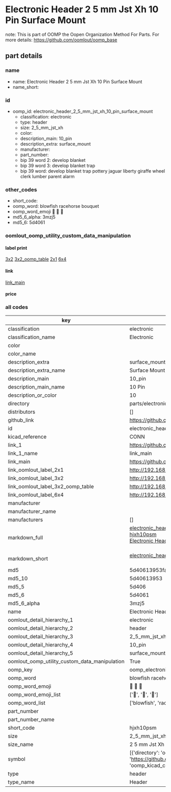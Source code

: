 # Electronic Header 2 5 mm Jst Xh 10 Pin Surface Mount  

note: This is part of OOMP the Oopen Organization Method For Parts. For more details: https://github.com/oomlout/oomp_base

##  part details
  







### name
* name: Electronic Header 2 5 mm Jst Xh 10 Pin Surface Mount
* name_short: 
### id
* oomp_id: electronic_header_2_5_mm_jst_xh_10_pin_surface_mount
  * classification: electronic
  * type: header
  * size: 2_5_mm_jst_xh
  * color: 
  * description_main: 10_pin
  * description_extra: surface_mount
  * manufacturer: 
  * part_number: 
  * bip 39 word 2: develop blanket
  * bip 39 word 3: develop blanket trap
  * bip 39 word: develop blanket trap pottery jaguar liberty giraffe wheel clerk lumber parent alarm

### other_codes
* short_code: 
* oomp_word: blowfish racehorse bouquet
* oomp_word_emoji :blowfish: :racehorse: :bouquet:
* md5_6_alpha: 3mzj5
* md5_6: 5d4061






### oomlout_oomp_utility_custom_data_manipulation
#### label print
[3x2](http://192.168.1.245:1112/?label=oomp%203mzj5)
[3x2_oomp_table](http://192.168.1.108:1112/?label=oomp%203mzj5)
[2x1](http://192.168.1.242:1112/?label=oomp%203mzj5)
[6x4](http://192.168.1.55:1112/?label=oomp%203mzj5)    

#### link

[link_main](https://github.com/oomlout/oomlout_oomp_current_version_messy/tree/main/parts/electronic_header_2_5_mm_jst_xh_10_pin_surface_mount)                              

#### price







### all codes 
| key | value |  
| --- | --- |  
| classification | electronic |  
| classification_name | Electronic |  
| color |  |  
| color_name |  |  
| description_extra | surface_mount |  
| description_extra_name | Surface Mount |  
| description_main | 10_pin |  
| description_main_name | 10 Pin |  
| description_or_color | 10 |  
| directory | parts/electronic_header_2_5_mm_jst_xh_10_pin_surface_mount |  
| distributors | [] |  
| github_link | https://github.com/oomlout/oomlout_oomp_part_src/tree/main/parts/electronic_header_2_5_mm_jst_xh_10_pin_surface_mount |  
| id | electronic_header_2_5_mm_jst_xh_10_pin_surface_mount |  
| kicad_reference | CONN |  
| link_1 | https://github.com/oomlout/oomlout_oomp_current_version_messy/tree/main/parts/electronic_header_2_5_mm_jst_xh_10_pin_surface_mount |  
| link_1_name | link_main |  
| link_main | https://github.com/oomlout/oomlout_oomp_current_version_messy/tree/main/parts/electronic_header_2_5_mm_jst_xh_10_pin_surface_mount |  
| link_oomlout_label_2x1 | http://192.168.1.242:1112/?label=oomp%203mzj5 |  
| link_oomlout_label_3x2 | http://192.168.1.245:1112/?label=oomp%203mzj5 |  
| link_oomlout_label_3x2_oomp_table | http://192.168.1.108:1112/?label=oomp%203mzj5 |  
| link_oomlout_label_6x4 | http://192.168.1.55:1112/?label=oomp%203mzj5 |  
| manufacturer |  |  
| manufacturer_name |  |  
| manufacturers | [] |  
| markdown_full | [electronic_header_2_5_mm_jst_xh_10_pin_surface_mount](https://github.com/oomlout/oomlout_oomp_current_version_messy/tree/main/parts/electronic_header_2_5_mm_jst_xh_10_pin_surface_mount)<br>[hjxh10psm](https://github.com/oomlout/oomlout_oomp_current_version_messy/tree/main/parts/electronic_header_2_5_mm_jst_xh_10_pin_surface_mount)<br>[Electronic Header 2 5 Mm Jst Xh 10 Pin Surface Mount](https://github.com/oomlout/oomlout_oomp_current_version_messy/tree/main/parts/electronic_header_2_5_mm_jst_xh_10_pin_surface_mount)<br><br> |  
| markdown_short | [electronic_header_2_5_mm_jst_xh_10_pin_surface_mount](https://github.com/oomlout/oomlout_oomp_current_version_messy/tree/main/parts/electronic_header_2_5_mm_jst_xh_10_pin_surface_mount)<br><br> |  
| md5 | 5d40613953fa0c4603bb9a8fce85d1e4 |  
| md5_10 | 5d40613953 |  
| md5_5 | 5d406 |  
| md5_6 | 5d4061 |  
| md5_6_alpha | 3mzj5 |  
| name | Electronic Header 2 5 mm Jst Xh 10 Pin Surface Mount |  
| oomlout_detail_hierarchy_1 | electronic |  
| oomlout_detail_hierarchy_2 | header |  
| oomlout_detail_hierarchy_3 | 2_5_mm_jst_xh |  
| oomlout_detail_hierarchy_4 | 10_pin |  
| oomlout_detail_hierarchy_5 | surface_mount |  
| oomlout_oomp_utility_custom_data_manipulation | True |  
| oomp_key | oomp_electronic_header_2_5_mm_jst_xh_10_pin_surface_mount |  
| oomp_word | blowfish racehorse bouquet |  
| oomp_word_emoji | :blowfish: :racehorse: :bouquet: |  
| oomp_word_emoji_list | [':blowfish:', ':racehorse:', ':bouquet:'] |  
| oomp_word_list | ['blowfish', 'racehorse', 'bouquet'] |  
| part_number |  |  
| part_number_name |  |  
| short_code | hjxh10psm |  
| size | 2_5_mm_jst_xh |  
| size_name | 2 5 mm Jst Xh |  
| symbol | [{'directory': 'oomlout_oomp_symbol_bot/symbols/kicad_connector_conn_01x10_pin//working/working.kicad_sym', 'index': 0, 'link': 'https://github.com/oomlout/oomlout_oomp_symbol_bot/tree/main/symbols/kicad_connector_conn_01x10_pin', 'oomp_key': 'oomp_kicad_connector_conn_01x10_pin'}] |  
| type | header |  
| type_name | Header |  
